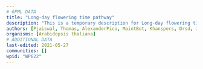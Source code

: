 ```yaml
---
# GPML DATA
title: "Long-day flowering time pathway"
description: "This is a temporary description for Long-day flowering time pathway"
authors: [Pjaiswal, Thomas, AlexanderPico, MaintBot, Khanspers, Drsd, Jmelius, Eweitz, Mkutmon]
organisms: [Arabidopsis thaliana]
# ADDITIONAL DATA
last-edited: 2021-05-27
communities: []
wpid: "WP622"
---
```

